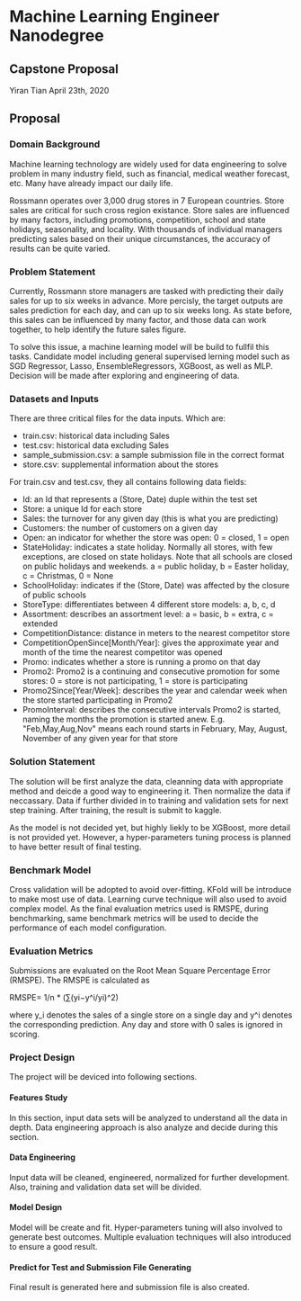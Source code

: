 # Machine Learning Engineer Nanodegree
## Capstone Proposal
Yiran Tian
April 23th, 2020

## Proposal

### Domain Background
Machine learning technology are widely used for data engineering to solve problem in many industry field, such as financial, medical weather forecast, etc. Many have already impact our daily life.

Rossmann operates over 3,000 drug stores in 7 European countries. Store sales are critical for such cross region existance. Store sales are influenced by many factors, including promotions, competition, school and state holidays, seasonality, and locality. With thousands of individual managers predicting sales based on their unique circumstances, the accuracy of results can be quite varied.

### Problem Statement
Currently, Rossmann store managers are tasked with predicting their daily sales for up to six weeks in advance. More percisly, the target outputs are sales prediction for each day, and can up to six weeks long. As state before, this sales can be influenced by many factor, and those data can work together, to help identify the future sales figure.

To solve this issue, a machine learning model will be build to fullfil this tasks. Candidate model including general supervised lerning model such as SGD Regressor, Lasso, EnsembleRegressors, XGBoost, as well as MLP. Decision will be made after exploring and engineering of data.


### Datasets and Inputs
There are three critical files for the data inputs. Which are:
- train.csv: historical data including Sales
- test.csv: historical data excluding Sales
- sample_submission.csv: a sample submission file in the correct format
- store.csv: supplemental information about the stores

For train.csv and test.csv, they all contains following data fields:
- Id: an Id that represents a (Store, Date) duple within the test set
- Store: a unique Id for each store
- Sales: the turnover for any given day (this is what you are predicting)
- Customers: the number of customers on a given day
- Open: an indicator for whether the store was open: 0 = closed, 1 = open
- StateHoliday: indicates a state holiday. Normally all stores, with few exceptions, are closed on state holidays. Note that all schools are closed on public holidays and weekends. a = public holiday, b = Easter holiday, c = Christmas, 0 = None
- SchoolHoliday: indicates if the (Store, Date) was affected by the closure of public schools
- StoreType: differentiates between 4 different store models: a, b, c, d
- Assortment: describes an assortment level: a = basic, b = extra, c = extended
- CompetitionDistance: distance in meters to the nearest competitor store
- CompetitionOpenSince[Month/Year]: gives the approximate year and month of the time the nearest competitor was opened
- Promo: indicates whether a store is running a promo on that day
- Promo2: Promo2 is a continuing and consecutive promotion for some stores: 0 = store is not participating, 1 = store is participating
- Promo2Since[Year/Week]: describes the year and calendar week when the store started participating in Promo2
- PromoInterval: describes the consecutive intervals Promo2 is started, naming the months the promotion is started anew. E.g. "Feb,May,Aug,Nov" means each round starts in February, May, August, November of any given year for that store


### Solution Statement
The solution will be first analyze the data, cleanning data with appropriate method and deicde a good way to engineering it. Then normalize the data if neccassary. Data if further divided in to training and validation sets for next step training. After training, the result is submit to kaggle.

As the model is not decided yet, but highly liekly to be XGBoost, more detail is not provided yet. However, a hyper-parameters tuning process is planned to have better result of final testing.


### Benchmark Model
Cross validation will be adopted to avoid over-fitting. KFold will be introduce to make most use of data. Learning curve technique will also used to avoid complex model. As the final evaluation metrics used is RMSPE, during benchmarking, same benchmark metrics will be used to decide the performance of each model configuration.


### Evaluation Metrics
Submissions are evaluated on the Root Mean Square Percentage Error (RMSPE). The RMSPE is calculated as

RMSPE= 1/n * (∑(yi−y^i/yi)^2)

where y_i denotes the sales of a single store on a single day and y^i denotes the corresponding prediction. Any day and store with 0 sales is ignored in scoring.


### Project Design
The project will be deviced into following sections.
#### Features Study
In this section, input data sets will be analyzed to understand all the data in depth. Data engineering approach is also analyze and decide during this section.

#### Data Engineering
Input data will be cleaned, engineered, normalized for further development. Also, training and validation data set will be divided.

#### Model Design
Model will be create and fit. Hyper-parameters tuning will also involved to generate best outcomes. Multiple evaluation techniques will also introduced to ensure a good result.

#### Predict for Test and Submission File Generating
Final result is generated here and submission file is also created. 

